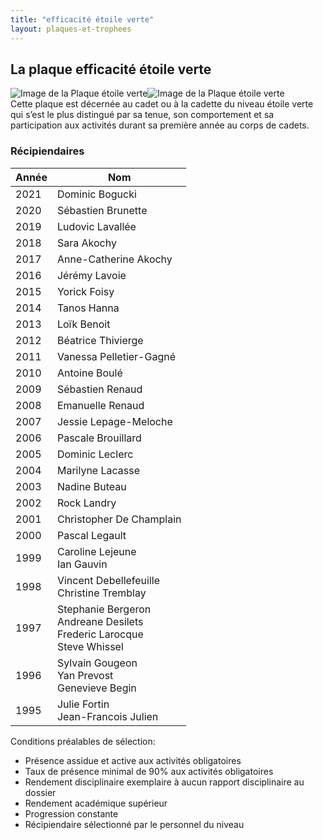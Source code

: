 ```yaml
---
title: "efficacité étoile verte"
layout: plaques-et-trophees
---
```



## La plaque efficacité étoile verte    
![Image de la Plaque étoile verte](_images/envedet/etoileverte2.jpg "Plaque étoile verte")![Image de la Plaque étoile verte](_images/envedet/etoileverte1.jpg "Plaque étoile verte")  
Cette plaque est décernée au cadet ou à la cadette du niveau étoile verte qui s’est le plus distingué par sa tenue, son comportement et sa participation aux activités durant sa première année au corps de cadets.

### Récipiendaires

| Année | Nom |
| --- | --- |
| 2021 | Dominic Bogucki |
| 2020 | Sébastien Brunette |
| 2019 | Ludovic Lavallée |
| 2018 | Sara Akochy |
| 2017 | Anne-Catherine Akochy |
| 2016 | Jérémy Lavoie |
| 2015 | Yorick Foisy |
| 2014 | Tanos Hanna |
| 2013 | Loïk Benoit |
| 2012 | Béatrice Thivierge |
| 2011 | Vanessa Pelletier-Gagné |
| 2010 | Antoine Boulé |
| 2009 | Sébastien Renaud |
| 2008 | Emanuelle Renaud |
| 2007 | Jessie Lepage-Meloche |
| 2006 | Pascale Brouillard |
| 2005 | Dominic Leclerc |
| 2004 | Marilyne Lacasse |
| 2003 | Nadine Buteau |
| 2002 | Rock Landry |
| 2001 | Christopher De Champlain |
| 2000 | Pascal Legault |
| 1999 | Caroline Lejeune  <br>Ian Gauvin |
| 1998 | Vincent Debellefeuille  <br>Christine Tremblay |
| 1997 | Stephanie Bergeron  <br>Andreane Desilets  <br>Frederic Larocque  <br>Steve Whissel |
| 1996 | Sylvain Gougeon  <br>Yan Prevost  <br>Genevieve Begin |
| 1995 | Julie Fortin  <br>Jean-Francois Julien |

Conditions préalables de sélection:  
- Présence assidue et active aux activités obligatoires  
- Taux de présence minimal de 90% aux activités obligatoires  
- Rendement disciplinaire exemplaire à aucun rapport disciplinaire au dossier  
- Rendement académique supérieur  
- Progression constante  
- Récipiendaire sélectionné par le personnel du niveau
